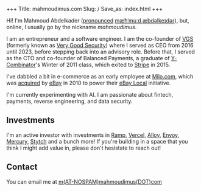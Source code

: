 +++
Title: mahmoudimus.com
Slug: /
Save_as: index.html
+++

Hi! I'm Mahmoud Abdelkader ([pronounced](media/misc/mahmoud-pronunciation.mp3) [mæħˈmuːd æbdəlkeɪdər](http://en.wikipedia.org/wiki/Wikipedia:IPA_for_Egyptian_Arabic)), but, online, I usually go by the nickname _mahmoudimus_.

I am an entrepreneur and a software engineer. I am the co-founder of [VGS](https://vgs.io) (formerly known as [Very Good Security](https://verygoodsecurity.com)) where I served as CEO from 2016 until 2023, before stepping back into an advisory role. Before that, I served as the CTO and co-founder of Balanced Payments, a graduate of [Y-Combinator](http://ycombinator.com)'s Winter of 2011 class, which exited to [Stripe](https://stripe.com) in 2015.

I've dabbled a bit in e-commerce as an early employee at [Milo.com](https://web.archive.org/web/20110228063546/http://milo.com/), which was [acquired](http://techcrunch.com/2010/12/02/confirmed-ebay-acquires-milo-for-75-million-investors-make-a-killing/) by [eBay](https://ebay.com) in 2010 to power their [eBay Local](https://web.archive.org/web/20120325155423/ebay.com/local) initiative.

I'm currently experimenting with AI. I am passionate about fintech, payments, reverse engineering, and data security.

## Investments

I'm an active investor with investments in [Ramp](https://ramp.com), [Vercel](https://vercel.com), [Alloy](https://www.alloy.com), [Envoy](https://envoy.com), [Mercury](http://mercury.com), [Stytch](https://stytch.com) and a bunch more! If you're building in a space that you think I might add value in, please don't hesistate to reach out!

## Contact

You can email me at [m(AT-NOSPAM)mahmoudimus(DOT)com](mailto:m(AT-NOSPAM)mahmoudimus(DOT)com)
